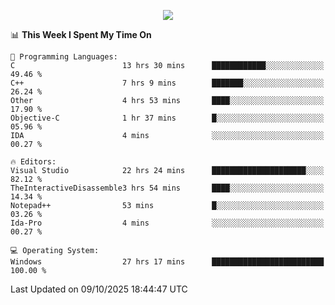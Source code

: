 <p align="center">
  <img src="https://readme-typing-svg.herokuapp.com?font=Cascadia+Code&weight=600&size=20&duration=5000&pause=1000&color=FFFFFF&center=true&vCenter=true&width=500&lines=IF+I'M+NOT+WORKING+-+IT+MEANS+I'M+DEAD+💀" />
</p>

<!--START_SECTION:waka-->
📊 **This Week I Spent My Time On** 

```text
💬 Programming Languages: 
C                        13 hrs 30 mins      ████████████░░░░░░░░░░░░░   49.46 % 
C++                      7 hrs 9 mins        ███████░░░░░░░░░░░░░░░░░░   26.24 % 
Other                    4 hrs 53 mins       ████░░░░░░░░░░░░░░░░░░░░░   17.90 % 
Objective-C              1 hr 37 mins        █░░░░░░░░░░░░░░░░░░░░░░░░   05.96 % 
IDA                      4 mins              ░░░░░░░░░░░░░░░░░░░░░░░░░   00.27 % 

🔥 Editors: 
Visual Studio            22 hrs 24 mins      █████████████████████░░░░   82.12 % 
TheInteractiveDisassemble3 hrs 54 mins       ████░░░░░░░░░░░░░░░░░░░░░   14.34 % 
Notepad++                53 mins             █░░░░░░░░░░░░░░░░░░░░░░░░   03.26 % 
Ida-Pro                  4 mins              ░░░░░░░░░░░░░░░░░░░░░░░░░   00.27 % 

💻 Operating System: 
Windows                  27 hrs 17 mins      █████████████████████████   100.00 % 
```


 Last Updated on 09/10/2025 18:44:47 UTC
<!--END_SECTION:waka-->
